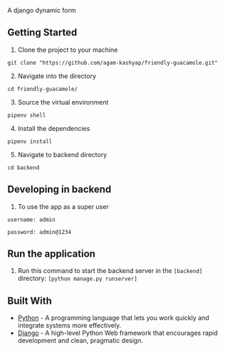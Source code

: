 A django dynamic form

## Getting Started
1. Clone the project to your machine
```shell
git clone "https://github.com/agam-kashyap/friendly-guacamole.git"
```
2. Navigate into the directory
```shell
cd friendly-guacamole/
```
3. Source the virtual environment
```shell
pipenv shell
```
4. Install the dependencies
```shell
pipenv install
```
5. Navigate to backend directory
```shell
cd backend
```
## Developing in backend
1. To use the app as a super user 
```
username: admin
``` 
```
password: admin@1234
```


## Run the application
1. Run this command to start the backend server in the ```[backend]``` directory: ```[python manage.py runserver]```

## Built With

* [Python](https://www.python.org/) - A programming language that lets you work quickly and integrate systems more effectively.
* [Django](http://djangoproject.org/) - A high-level Python Web framework that encourages rapid development and clean, pragmatic design.
